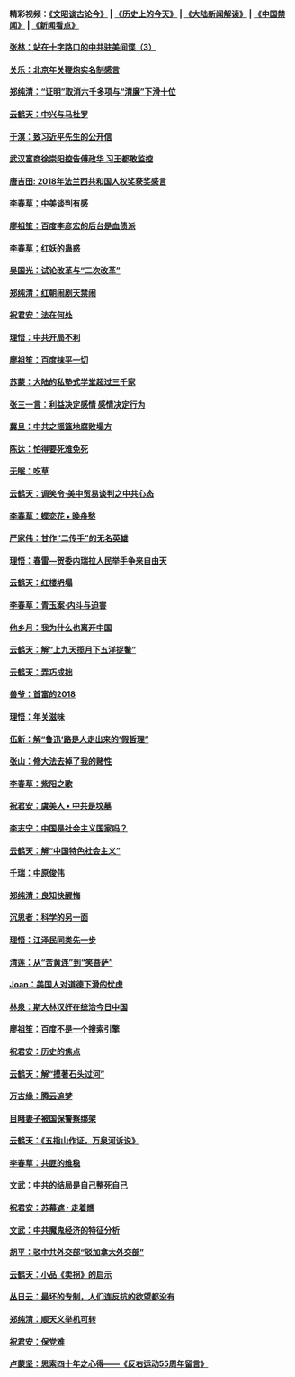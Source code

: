 #### 精彩视频：[《文昭谈古论今》](http://45.32.25.56/wenzhao) | [《历史上的今天》](http://45.32.25.56/today-in-history) | [《大陆新闻解读》](http://45.32.25.56/ntdtv-comedy) | [《中国禁闻》](http://45.32.25.56/ntdtv-news) | [《新闻看点》](http://45.32.25.56/news-insight) 

 #### [张林：站在十字路口的中共驻美间谍（3）](../pages/nsc993/n11023043.md?t=02042131) 

#### [关乐：北京年关鞭炮实名制感言](../pages/nsc993/n11022630.md?t=02042131) 

#### [郑纯清：“证明”取消六千多项与“清廉”下滑十位](../pages/nsc993/n11022638.md?t=02042131) 

#### [云鹤天：中兴与马杜罗](../pages/nsc993/n11022620.md?t=02042131) 

#### [于溟：致习近平先生的公开信](../pages/nsc993/n11022593.md?t=02042131) 

#### [武汉富商徐崇阳控告傅政华 习王都敢监控](../pages/nsc993/n11022212.md?t=02042131) 

#### [唐吉田: 2018年法兰西共和国人权奖获奖感言](../pages/nsc993/n11021537.md?t=02042131) 

#### [李春草：中美谈判有感](../pages/nsc993/n11019776.md?t=02042131) 

#### [廖祖笙：百度李彦宏的后台是血债派](../pages/nsc993/n11019767.md?t=02042131) 

#### [李春草：红妖的蛊惑](../pages/nsc993/n11017095.md?t=02042131) 

#### [吴国光：试论改革与“二次改革”](../pages/nsc993/n11017055.md?t=02042131) 

#### [郑纯清：红朝闹剧天禁闹](../pages/nsc993/n11017030.md?t=02042131) 

#### [祝君安：法在何处](../pages/nsc993/n11017021.md?t=02042131) 

#### [理悟：中共开局不利](../pages/nsc993/n11016938.md?t=02042131) 

#### [廖祖笙：百度抹平一切](../pages/nsc993/n11014925.md?t=02042131) 

#### [苏蒙：大陆的私塾式学堂超过三千家](../pages/nsc993/n11014334.md?t=02042131) 

#### [张三一言：利益决定感情 感情决定行为](../pages/nsc993/n11012463.md?t=02042131) 

#### [冀旦：中共之摇篮地腐败塌方](../pages/nsc993/n11009533.md?t=02042131) 

#### [陈达：怕得要死难免死](../pages/nsc993/n11009520.md?t=02042131) 

#### [无眠：吃草](../pages/nsc993/n11007940.md?t=02042131) 

#### [云鹤天：调笑令‧美中贸易谈判之中共心态](../pages/nsc993/n11007670.md?t=02042131) 

#### [李春草：蝶恋花  •  晚舟愁](../pages/nsc993/n11006605.md?t=02042131) 

#### [严家伟：甘作“二传手”的无名英雄](../pages/nsc993/n11005340.md?t=02042131) 

#### [理悟：春雷—贺委内瑞拉人民举手争来自由天](../pages/nsc993/n11005334.md?t=02042131) 

#### [云鹤天：红楼坍塌](../pages/nsc993/n11005318.md?t=02042131) 

#### [李春草：青玉案·内斗与迫害](../pages/nsc993/n11005306.md?t=02042131) 

#### [他乡月：我为什么也离开中国](../pages/nsc993/n11003553.md?t=02042131) 

#### [云鹤天：解“上九天揽月下五洋捉鳖”](../pages/nsc993/n11000750.md?t=02042131) 

#### [云鹤天：弄巧成拙](../pages/nsc993/n11000722.md?t=02042131) 

#### [兽爷：首富的2018](../pages/nsc993/n11000693.md?t=02042131) 

#### [理悟：年关滋味](../pages/nsc993/n10998847.md?t=02042131) 

#### [伍新：解“鲁迅‘路是人走出来的’假哲理”](../pages/nsc993/n10998777.md?t=02042131) 

#### [张山：修大法去掉了我的赌性](../pages/nsc993/n10997702.md?t=02042131) 

#### [李春草：紫阳之歌](../pages/nsc993/n10997679.md?t=02042131) 

#### [祝君安：虞美人 • 中共是坟墓](../pages/nsc993/n10996090.md?t=02042131) 

#### [李志宁：中国是社会主义国家吗？](../pages/nsc993/n10996097.md?t=02042131) 

#### [云鹤天：解“中国特色社会主义”](../pages/nsc993/n10996043.md?t=02042131) 

#### [千瑞：中原俊伟](../pages/nsc993/n10995401.md?t=02042131) 

#### [郑纯清：良知快醒悔](../pages/nsc993/n10995385.md?t=02042131) 

#### [沉思者：科学的另一面](../pages/nsc993/n10996074.md?t=02042131) 

#### [理悟：江泽民同类先一步](../pages/nsc993/n10995378.md?t=02042131) 

#### [清莲：从“苦黄连”到“笑菩萨”](../pages/nsc993/n10995466.md?t=02042131) 

#### [Joan：美国人对道德下滑的忧虑](../pages/nsc993/n10995424.md?t=02042131) 

#### [林泉：斯大林汉奸在统治今日中国](../pages/nsc993/n10995210.md?t=02042131) 

#### [廖祖笙：百度不是一个搜索引擎](../pages/nsc993/n10994961.md?t=02042131) 

#### [祝君安：历史的焦点](../pages/nsc993/n10994925.md?t=02042131) 

#### [云鹤天：解“摸著石头过河”](../pages/nsc993/n10993325.md?t=02042131) 

#### [万古缘：腾云追梦](../pages/nsc993/n10993120.md?t=02042131) 

#### [目睹妻子被国保警察绑架](../pages/nsc993/n10991525.md?t=02042131) 

#### [云鹤天：《五指山作证，万泉河诉说》](../pages/nsc993/n10991603.md?t=02042131) 

#### [李春草：共匪的维稳](../pages/nsc993/n10991348.md?t=02042131) 

#### [文武：中共的结局是自己整死自己](../pages/nsc993/n10989899.md?t=02042131) 

#### [祝君安：苏幕遮 · 走着瞧](../pages/nsc993/n10988901.md?t=02042131) 

#### [文武：中共魔鬼经济的特征分析](../pages/nsc993/n10987387.md?t=02042131) 

#### [胡平：驳中共外交部“驳加拿大外交部”](../pages/nsc993/n10987378.md?t=02042131) 

#### [云鹤天：小品《卖拐》的启示](../pages/nsc993/n10984392.md?t=02042131) 

#### [丛日云：最坏的专制，人们连反抗的欲望都没有](../pages/nsc993/n10984377.md?t=02042131) 

#### [郑纯清：顺天义举机可转](../pages/nsc993/n10984369.md?t=02042131) 

#### [祝君安：保党难](../pages/nsc993/n10984362.md?t=02042131) 

#### [卢蒙坚：思索四十年之心得——《反右运动55周年留言》](../pages/nsc993/n10984355.md?t=02042131) 


